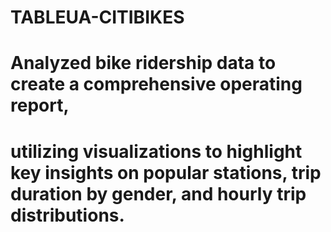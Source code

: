 # TABLEUA-CITIBIKES
# Analyzed bike ridership data to create a comprehensive operating report, 
# utilizing visualizations to highlight key insights on popular stations, trip duration by gender, and hourly trip distributions.
